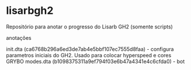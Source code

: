 # lisarbgh2

Repositório para anotar o progresso do Lisarb GH2 (somente scripts)

anotações

 init.dta (ca6768b296a6ed3de7ab4e5bbf107ec7555d8faa) - configura parametros iniciais do GH2. Usado para colocar hyperspeed e cores GRYBO
 modes.dta (b1098375311a9ef794f03e6b47a4341e4c6cfda0) - bot